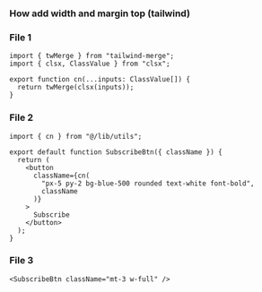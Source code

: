 ### How add width and margin top (tailwind)

### File 1

    import { twMerge } from "tailwind-merge";
    import { clsx, ClassValue } from "clsx";
    
    export function cn(...inputs: ClassValue[]) {
      return twMerge(clsx(inputs));
    }
### File 2

    import { cn } from "@/lib/utils";
    
    export default function SubscribeBtn({ className }) {
      return (
        <button
          className={cn(
            "px-5 py-2 bg-blue-500 rounded text-white font-bold",
            className
          )}
        >
          Subscribe
        </button>
      );
    }

### File 3

    <SubscribeBtn className="mt-3 w-full" />
